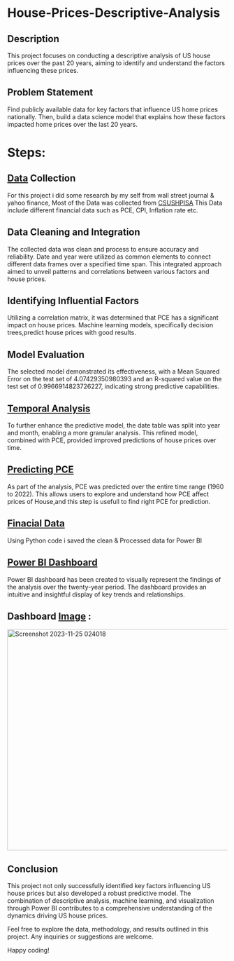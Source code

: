 # House-Prices-Descriptive-Analysis

## Description
This project focuses on conducting a descriptive analysis of US house prices over the past 20 years, aiming to identify and understand the factors influencing these prices.

## Problem Statement 
Find publicly available data for key factors that influence US home prices nationally. Then, build a data science model that explains how these factors impacted home prices over the last 20 years.


# Steps:

## [Data](https://fred.stlouisfed.org/series/CSUSHPISA) Collection
For this project i did some research by my self from wall street journal & yahoo finance, Most of the Data was collected from [CSUSHPISA](https://fred.stlouisfed.org/series/CSUSHPISA)
This Data include different financial data such as PCE, CPI, Inflation rate etc.

## Data Cleaning and Integration
The collected data was clean and process to ensure accuracy and reliability. Date and year were utilized as common elements to connect different data frames over a specified time span. This integrated approach aimed to unveil patterns and correlations between various factors and house prices.

## Identifying Influential Factors
Utilizing a correlation matrix, it was determined that PCE has a significant impact on house prices. Machine learning models, specifically decision trees,predict house prices with good results.

## Model Evaluation
The selected model demonstrated its effectiveness, with a Mean Squared Error on the test set of 4.07429350980393 and an R-squared value on the test set of 0.9966914823726227, indicating strong predictive capabilities.

## [Temporal Analysis](https://github.com/vish1108/House-Prices-Descriptive-Analysis/blob/master/Exploring_HousingData.ipynb)
To further enhance the predictive model, the date table was split into year and month, enabling a more granular analysis. This refined model, combined with PCE, provided improved predictions of house prices over time.

## [Predicting PCE](https://github.com/vish1108/House-Prices-Descriptive-Analysis/blob/master/PCE%20Linear%20Regression.ipynb)
As part of the analysis, PCE was predicted over the entire time range (1960 to 2022). This allows users to explore and understand how PCE affect prices of House,and this step is usefull to find right PCE for prediction.

## [Finacial Data](https://github.com/vish1108/House-Prices-Descriptive-Analysis/blob/master/Data/financial_data.csv)
Using Python code i saved the clean & Processed data for Power BI

## [Power BI  Dashboard](https://github.com/vish1108/House-Prices-Descriptive-Analysis/blob/master/Power%20BI%20Visualization.pbix)
Power BI dashboard has been created to visually represent the findings of the analysis over the twenty-year period. The dashboard provides an intuitive and insightful display of key trends and relationships.

## Dashboard [Image](https://github.com/vish1108/House-Prices-Descriptive-Analysis/blob/master/Screenshot%202023-11-25%20024018.png) :

<img width="505" alt="Screenshot 2023-11-25 024018" src="https://github.com/vish1108/House-Prices-Descriptive-Analysis/assets/68471486/589f55c1-3141-4fa6-8d1d-40c83169dc83">

## Conclusion
This project not only successfully identified key factors influencing US house prices but also developed a robust predictive model. The combination of descriptive analysis, machine learning, and visualization through Power BI contributes to a comprehensive understanding of the dynamics driving US house prices.

Feel free to explore the data, methodology, and results outlined in this project. Any inquiries or suggestions are welcome.

Happy coding!
